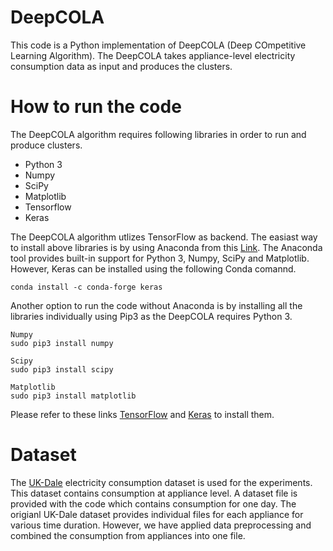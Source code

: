 # DeepCOLA

This code is a Python implementation of DeepCOLA (Deep COmpetitive Learning Algorithm). The DeepCOLA takes appliance-level electricity consumption data as input and produces the clusters.

# How to run the code

The DeepCOLA algorithm requires following libraries in order to run and produce clusters.

* Python 3
* Numpy
* SciPy
* Matplotlib
* Tensorflow
* Keras

The DeepCOLA algorithm utlizes TensorFlow as backend. The easiast way to install above libraries is by using Anaconda from this [Link](https://www.anaconda.com/). The Anaconda tool provides built-in support for Python 3, Numpy, SciPy and Matplotlib. However, Keras can be installed using the following Conda comannd. 

```
conda install -c conda-forge keras 
```

Another option to run the code without Anaconda is by installing all the libraries individually using Pip3 as the DeepCOLA requires Python 3.

```
Numpy
sudo pip3 install numpy

Scipy
sudo pip3 install scipy

Matplotlib
sudo pip3 install matplotlib
```

Please refer to these links [TensorFlow](https://www.tensorflow.org/install/) and [Keras](https://keras.io/) to install them.

# Dataset

The [UK-Dale](http://jack-kelly.com/data/) electricity consumption dataset is used for the experiments. This dataset contains consumption at appliance level. A dataset file is provided with the code which contains consumption for one day. The origianl UK-Dale dataset provides individual files for each appliance for various time duration. However, we have applied data preprocessing and combined the consumption from appliances into one file.
